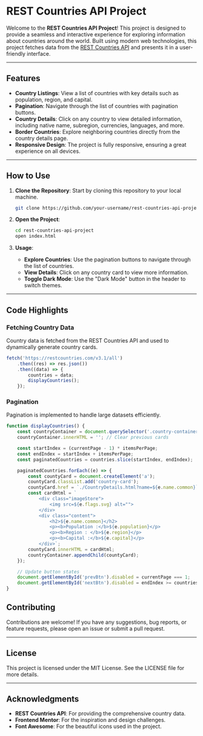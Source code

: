# REST Countries API Project

Welcome to the **REST Countries API Project**! This project is designed to provide a seamless and interactive experience for exploring information about countries around the world. Built using modern web technologies, this project fetches data from the [REST Countries API](https://restcountries.com/) and presents it in a user-friendly interface.

---

## **Features**

- **Country Listings**: View a list of countries with key details such as population, region, and capital.
- **Pagination**: Navigate through the list of countries with pagination buttons.
- **Country Details**: Click on any country to view detailed information, including native name, subregion, currencies, languages, and more.
- **Border Countries**: Explore neighboring countries directly from the country details page.
- **Responsive Design**: The project is fully responsive, ensuring a great experience on all devices.

---

## **How to Use**

1. **Clone the Repository**: Start by cloning this repository to your local machine.
   ```bash
   git clone https://github.com/your-username/rest-countries-api-project.git
   ```

2. **Open the Project**:
   ```bash
   cd rest-countries-api-project
   open index.html
   ```

3. **Usage**:
   - **Explore Countries**: Use the pagination buttons to navigate through the list of countries.
   - **View Details**: Click on any country card to view more information.
   - **Toggle Dark Mode**: Use the "Dark Mode" button in the header to switch themes.

---

## Code Highlights

### Fetching Country Data
Country data is fetched from the REST Countries API and used to dynamically generate country cards.

```javascript
fetch('https://restcountries.com/v3.1/all')
    .then((res) => res.json())
    .then((data) => {
        countries = data;
        displayCountries();
    });
```

### Pagination
Pagination is implemented to handle large datasets efficiently.

```javascript
function displayCountries() {
    const countryContainer = document.querySelector('.country-container');
    countryContainer.innerHTML = ''; // Clear previous cards

    const startIndex = (currentPage - 1) * itemsPerPage;
    const endIndex = startIndex + itemsPerPage;
    const paginatedCountries = countries.slice(startIndex, endIndex);

    paginatedCountries.forEach((e) => {
        const countyCard = document.createElement('a');
        countyCard.classList.add('country-card');
        countyCard.href = `./CountryDetails.html?name=${e.name.common}`;
        const cardHtml = `
            <div class="imageStore">
                <img src=${e.flags.svg} alt="">
            </div>
            <div class="content">
                <h2>${e.name.common}</h2>
                <p><b>Population :</b>${e.population}</p>
                <p><b>Region : </b>${e.region}</p>
                <p><b>Capital :</b>${e.capital}</p>
            </div>`;
        countyCard.innerHTML = cardHtml;
        countryContainer.appendChild(countyCard);
    });

    // Update button states
    document.getElementById('prevBtn').disabled = currentPage === 1;
    document.getElementById('nextBtn').disabled = endIndex >= countries.length;
}
```

## Contributing
Contributions are welcome! If you have any suggestions, bug reports, or feature requests, please open an issue or submit a pull request.

---

## License
This project is licensed under the MIT License. See the LICENSE file for more details.

---

## Acknowledgments
- **REST Countries API**: For providing the comprehensive country data.
- **Frontend Mentor**: For the inspiration and design challenges.
- **Font Awesome**: For the beautiful icons used in the project.
